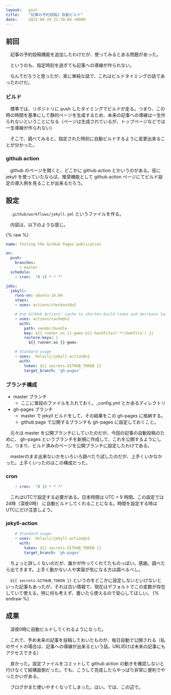 ```yaml
---
layout:   post
title:    "記事の予約投稿2 自動ビルド"
date:     2021-04-29 21:38:04 +0900
---
```


## 前回
　記事の予約投稿機能を追加したわけだが、使ってみるとある問題があった。

　というのも、指定時刻を過ぎても記事への導線が作られない。

　なんでだろうと思ったが、実に単純な話で、これはビルドタイミングの話であったわけだ。

### ビルド
　標準では、リポジトリに push したタイミングでビルドが走る。つまり、この時の時間を基準にして静的ページを生成するため、未来の記事への導線は一生作られないということになる（ページは生成されているが、トップページなどでは一生導線が作られない）

　そこで、調べてみると、指定された時刻に自動ビルドするように変更出来ることが分かった。

### github action
　github のページを開くと、どこかに github action とかいうのがある。仮に jekyll を使っていたならば、推奨機能として github action ページにてビルド設定の導入例を見ることが出来るだろう。

## 設定
　`.github/workflows/jekyll.yml` というファイルを作る。

　内容は、以下のような感じ。

{% raw %}

```yml
name: Testing the GitHub Pages publication

on:
  push:
    branches:
      - master
  schedule:
    - cron:  "0 15 * * *"

jobs:
  jekyll:
    runs-on: ubuntu-16.04
    steps:
    - uses: actions/checkout@v2

    # Use GitHub Actions' cache to shorten build times and decrease load on servers
    - uses: actions/cache@v2
      with:
        path: vendor/bundle
        key: ${{ runner.os }}-gems-${{ hashFiles('**/Gemfile') }}
        restore-keys: |
          ${{ runner.os }}-gems-

    # Standard usage
    - uses:  helaili/jekyll-action@v2
      with:
        token: ${{ secrets.GITHUB_TOKEN }}
        target_branch: 'gh-pages'
```

### ブランチ構成
- master ブランチ
  - ここに普段のファイルを入れておく。_config.yml とかあるディレクトリ
- gh-pages ブランチ
  - master で jekyll ビルドをして、その結果をこの gh-pages に格納する。
  - github page で公開するブランチも gh-pages に設定しておくこと。

　元々は master を公開ブランチにしていたのだが、今回の記事の自動投稿のために、 gh-pages というブランチを新規に作成して、これを公開するようにした。つまり、ビルド済みのページを公開ブランチに設定したわけである。

　masterのまま出来ないかをいろいろ調べたり試したのだが、上手くいかなかった。上手くいったのはこの構成だった。

### cron
```yml
    - cron:  "0 15 * * *"
```

　これはUTCで設定する必要がある。日本時間は UTC + 9 時間。この設定では 24時（深夜0時） に自動ビルドしてくれることになる。時間を設定する時はUTCにだけ注意しよう。

### jekyll-action
```yml
    # Standard usage
    - uses:  helaili/jekyll-action@v2
      with:
        token: ${{ secrets.GITHUB_TOKEN }}
        target_branch: 'gh-pages'
```

　ちょっと詳しくないのだが、誰かが作ってくれてたものっぽい。感謝。調べたら出てきます。上手く動かない人や実装が気になる方は調べるべし。

　`${{ secrets.GITHUB_TOKEN }}` というのをどこかに設定しないといけないといった記事もあったが、それは古い情報で、現在はデフォルトでこの変数が存在していて使える。特に何も考えず、書いたら使えるので安心してほしい。
{% endraw %}

## 成果
　深夜0時に自動ビルドしてくれるようになった。

　これで、予め未来の記事を投稿しておいたものが、毎日自動で公開される（私のサイトの場合は、記事への導線が出来るという話。URL叩けば未来の記事にもアクセスできる）

　良かった。設定ファイルをコミットして github action の動きを確認しないと行けなくて結構面倒だった。でも、こうして完成したらやっぱり非常に便利でやったかいがある。

　ブログがまた使いやすくなってしまった。はい。では、この辺で。
